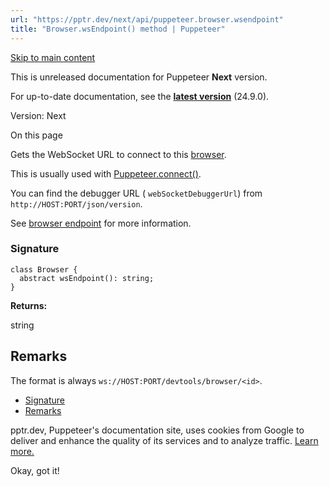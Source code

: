 ```yaml
---
url: "https://pptr.dev/next/api/puppeteer.browser.wsendpoint"
title: "Browser.wsEndpoint() method | Puppeteer"
---
```


[Skip to main content](https://pptr.dev/next/api/puppeteer.browser.wsendpoint#__docusaurus_skipToContent_fallback)

This is unreleased documentation for Puppeteer **Next** version.

For up-to-date documentation, see the **[latest version](https://pptr.dev/api/puppeteer.browser.wsendpoint)** (24.9.0).

Version: Next

On this page

Gets the WebSocket URL to connect to this [browser](https://pptr.dev/next/api/puppeteer.browser).

This is usually used with [Puppeteer.connect()](https://pptr.dev/next/api/puppeteer.puppeteer.connect).

You can find the debugger URL ( `webSocketDebuggerUrl`) from `http://HOST:PORT/json/version`.

See [browser endpoint](https://chromedevtools.github.io/devtools-protocol/#how-do-i-access-the-browser-target) for more information.

### Signature [​](https://pptr.dev/next/api/puppeteer.browser.wsendpoint\#signature "Direct link to Signature")

```codeBlockLines_RjmQ
class Browser {
  abstract wsEndpoint(): string;
}

```

**Returns:**

string

## Remarks [​](https://pptr.dev/next/api/puppeteer.browser.wsendpoint\#remarks "Direct link to Remarks")

The format is always `ws://HOST:PORT/devtools/browser/<id>`.

- [Signature](https://pptr.dev/next/api/puppeteer.browser.wsendpoint#signature)
- [Remarks](https://pptr.dev/next/api/puppeteer.browser.wsendpoint#remarks)

pptr.dev, Puppeteer's documentation site, uses cookies from Google to deliver and enhance the quality of its services and to analyze traffic. [Learn more.](https://policies.google.com/technologies/cookies)

Okay, got it!